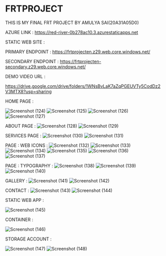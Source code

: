 # FRTPROJECT
THIS IS MY FINAL FRT PROJECT BY AMULYA SAI(20A31A05D0)

AZURE LINK : https://red-river-0b278ac10.3.azurestaticapps.net


STATIC WEB SITE : 

PRIMARY ENDPOINT : https://frtprojecten.z29.web.core.windows.net/


SECONDARY ENDPOINT : https://frtprojecten-secondary.z29.web.core.windows.net/


DEMO VIDEO  URL : 

https://drive.google.com/drive/folders/1WNsBvLaK7aZqPGEUVTy5CodDz2V3MTX8?usp=sharing

HOME PAGE :

![Screenshot (124)](https://github.com/20A31A05D0/FRTPROJECT/assets/109793005/9d96642a-ff04-4caa-999d-1cdb9df72341)
![Screenshot (125)](https://github.com/20A31A05D0/FRTPROJECT/assets/109793005/d64f4d10-e900-4666-bfc8-40249f6d01c2)
![Screenshot (126)](https://github.com/20A31A05D0/FRTPROJECT/assets/109793005/b9e317f5-c09b-488c-91d6-c1eb297f08f6)
![Screenshot (127)](https://github.com/20A31A05D0/FRTPROJECT/assets/109793005/59e6015d-7523-4f66-a9dd-c987a1cf10bf)




ABOUT PAGE : 
![Screenshot (128)](https://github.com/20A31A05D0/FRTPROJECT/assets/109793005/1215df98-2cd7-40e7-ba36-82989d6d7a17)
![Screenshot (129)](https://github.com/20A31A05D0/FRTPROJECT/assets/109793005/c8ab7f0a-81ae-4d65-aefc-2c8b3f023581)




SERVICES PAGE : 
![Screenshot (130)](https://github.com/20A31A05D0/FRTPROJECT/assets/109793005/8610429d-3fbf-4573-a5c3-6b872bf04601)
![Screenshot (131)](https://github.com/20A31A05D0/FRTPROJECT/assets/109793005/0fae6fbf-1c3c-45bc-94ea-6f54788e76f0)




PAGE : WEB ICONS :
![Screenshot (132)](https://github.com/20A31A05D0/FRTPROJECT/assets/109793005/19654aab-efd4-4d97-a449-a0383000d772)
![Screenshot (133)](https://github.com/20A31A05D0/FRTPROJECT/assets/109793005/7d15fbbd-fdaf-46d8-8f8d-2f669c481ff1)
![Screenshot (134)](https://github.com/20A31A05D0/FRTPROJECT/assets/109793005/bb81e05a-416c-4740-a171-58741e875569)
![Screenshot (135)](https://github.com/20A31A05D0/FRTPROJECT/assets/109793005/1f278780-cdcf-4fce-84a2-c8eab574f31f)
![Screenshot (136)](https://github.com/20A31A05D0/FRTPROJECT/assets/109793005/512c91cc-63e9-4254-a204-f0220713cd05)
![Screenshot (137)](https://github.com/20A31A05D0/FRTPROJECT/assets/109793005/f47008d3-47ef-483d-a58a-c177725a318a)




PAGE : TYPOGRAPHY : 
![Screenshot (138)](https://github.com/20A31A05D0/FRTPROJECT/assets/109793005/b5bf5164-0e32-4633-aaa4-bf4af8558331)
![Screenshot (139)](https://github.com/20A31A05D0/FRTPROJECT/assets/109793005/5e2661d7-90df-4284-9320-41e009b95edd)
![Screenshot (140)](https://github.com/20A31A05D0/FRTPROJECT/assets/109793005/a4b4d2c1-2476-4db9-b89e-980fa0f05641)




GALLERY : 
![Screenshot (141)](https://github.com/20A31A05D0/FRTPROJECT/assets/109793005/be730d4b-d18e-4b20-b41d-8129665136d6)
![Screenshot (142)](https://github.com/20A31A05D0/FRTPROJECT/assets/109793005/c5b5185f-83e2-4e74-8571-fa4a6b1b0e4e)




CONTACT :
![Screenshot (143)](https://github.com/20A31A05D0/FRTPROJECT/assets/109793005/27cf3f09-0bc9-4279-b9f5-be9862f33e8d)
![Screenshot (144)](https://github.com/20A31A05D0/FRTPROJECT/assets/109793005/2331302e-272a-4ad0-83cc-b406673cb0e2)

STATIC WEB APP : 

![Screenshot (145)](https://github.com/20A31A05D0/FRTPROJECT/assets/109793005/8cfda958-4ce8-43d1-99c3-10f37b508491)



CONTAINER : 

![Screenshot (146)](https://github.com/20A31A05D0/FRTPROJECT/assets/109793005/695ce8be-53cf-445c-90ba-f63811484b0d)




STORAGE ACCOUNT  : 


![Screenshot (147)](https://github.com/20A31A05D0/FRTPROJECT/assets/109793005/a84da6e9-fe85-440f-a5cd-c7bdeaea174a)
![Screenshot (148)](https://github.com/20A31A05D0/FRTPROJECT/assets/109793005/e68dccec-13b1-4d6d-a57d-05347c5cecdf)




